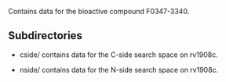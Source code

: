 Contains data for the bioactive compound F0347-3340.

## Subdirectories

- cside/ contains data for the C-side search space on rv1908c.

- nside/ contains data for the N-side search space on rv1908c.

